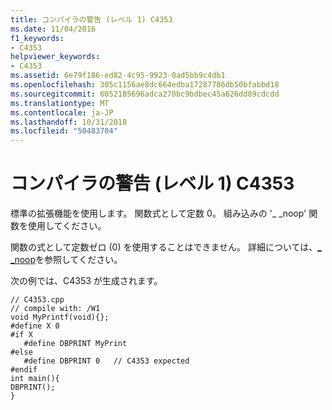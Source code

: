```yaml
---
title: コンパイラの警告 (レベル 1) C4353
ms.date: 11/04/2016
f1_keywords:
- C4353
helpviewer_keywords:
- C4353
ms.assetid: 6e79f186-ed82-4c95-9923-0ad5bb9c4db1
ms.openlocfilehash: 305c1156ae8dc664edba17287786db50bfabbd18
ms.sourcegitcommit: 6052185696adca270bc9bdbec45a626dd89cdcdd
ms.translationtype: MT
ms.contentlocale: ja-JP
ms.lasthandoff: 10/31/2018
ms.locfileid: "50483704"
---
```

# <a name="compiler-warning-level-1-c4353"></a>コンパイラの警告 (レベル 1) C4353

標準の拡張機能を使用します。 関数式として定数 0。 組み込みの '_ _noop' 関数を使用してください。

関数の式として定数ゼロ (0) を使用することはできません。 詳細については、[_ _noop](../../intrinsics/noop.md)を参照してください。

次の例では、C4353 が生成されます。

```
// C4353.cpp
// compile with: /W1
void MyPrintf(void){};
#define X 0
#if X
   #define DBPRINT MyPrint
#else
   #define DBPRINT 0   // C4353 expected
#endif
int main(){
DBPRINT();
}
```